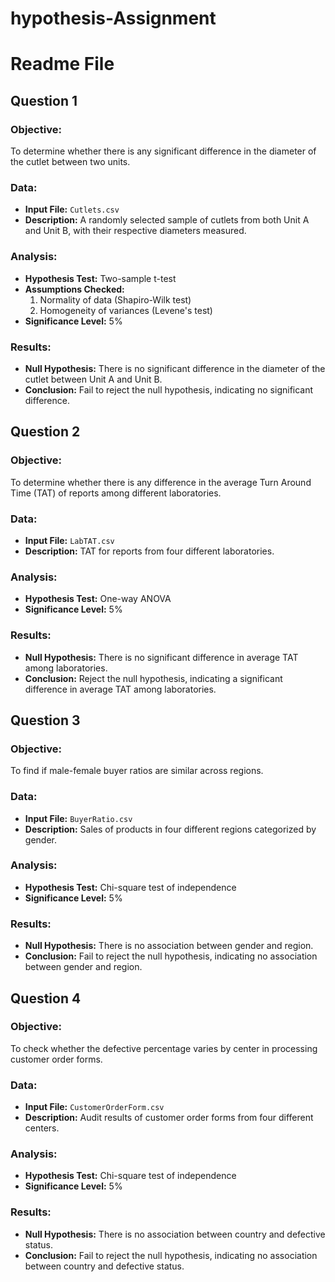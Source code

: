   # hypothesis-Assignment
# Readme File

 ## Question 1  
### Objective:  
To determine whether there is any significant difference in the diameter of the cutlet between two units.

### Data:
- **Input File:** `Cutlets.csv`
- **Description:** A randomly selected sample of cutlets from both Unit A and Unit B, with their respective diameters measured.

### Analysis: 
- **Hypothesis Test:** Two-sample t-test
- **Assumptions Checked:**
  1. Normality of data (Shapiro-Wilk test)
  2. Homogeneity of variances (Levene's test)
- **Significance Level:** 5%

 ### Results:
- **Null Hypothesis:** There is no significant difference in the diameter of the cutlet between Unit A and Unit B.
- **Conclusion:** Fail to reject the null hypothesis, indicating no significant difference.

## Question 2
### Objective:
To determine whether there is any difference in the average Turn Around Time (TAT) of reports among different laboratories.

### Data:
- **Input File:** `LabTAT.csv`
- **Description:** TAT for reports from four different laboratories.

### Analysis:
- **Hypothesis Test:** One-way ANOVA
- **Significance Level:** 5%

 ### Results:
- **Null Hypothesis:** There is no significant difference in average TAT among laboratories.
- **Conclusion:** Reject the null hypothesis, indicating a significant difference in average TAT among laboratories.

## Question 3
### Objective:
To find if male-female buyer ratios are similar across regions.

### Data:
- **Input File:** `BuyerRatio.csv`
- **Description:** Sales of products in four different regions categorized by gender.

### Analysis:
- **Hypothesis Test:** Chi-square test of independence
- **Significance Level:** 5%

### Results:
- **Null Hypothesis:** There is no association between gender and region.
- **Conclusion:** Fail to reject the null hypothesis, indicating no association between gender and region.

## Question 4
### Objective:
To check whether the defective percentage varies by center in processing customer order forms.

### Data:
- **Input File:** `CustomerOrderForm.csv`
- **Description:** Audit results of customer order forms from four different centers.

### Analysis:
- **Hypothesis Test:** Chi-square test of independence
- **Significance Level:** 5%

### Results:
- **Null Hypothesis:** There is no association between country and defective status.
- **Conclusion:** Fail to reject the null hypothesis, indicating no association between country and defective status.
